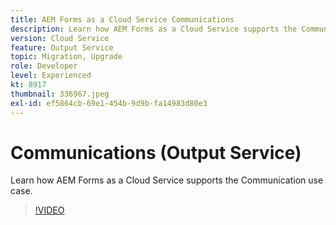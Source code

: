 ```yaml
---
title: AEM Forms as a Cloud Service Communications
description: Learn how AEM Forms as a Cloud Service supports the Communications use-case.
version: Cloud Service
feature: Output Service
topic: Migration, Upgrade
role: Developer
level: Experienced
kt: 8917
thumbnail: 336967.jpeg
exl-id: ef5864cb-69e1-454b-9d9b-fa14983d80e3
---
```

# Communications (Output Service)

Learn how AEM Forms as a Cloud Service supports the Communication use case.

>[!VIDEO](https://video.tv.adobe.com/v/336967/?quality=12&learn=on)
